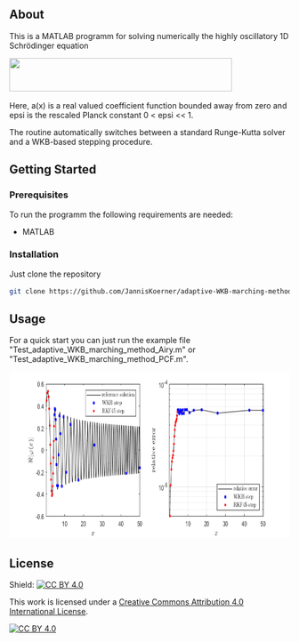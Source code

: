 ## About

This is a MATLAB programm for solving numerically the highly oscillatory 1D Schrödinger equation

<img src="https://github.com/JannisKoerner/adaptive-WKB-marching-method/blob/main/schr%C3%B6dinger_equation.png" width="400" height="60">

Here, a(x) is a real valued coefficient function bounded away from zero and epsi is the rescaled Planck constant 0 < epsi << 1.

The routine automatically switches between a standard Runge-Kutta solver and a WKB-based stepping procedure.

## Getting Started

### Prerequisites

To run the programm the following requirements are needed:
* MATLAB

### Installation

Just clone the repository
   ```sh
   git clone https://github.com/JannisKoerner/adaptive-WKB-marching-method.git
   ```

## Usage

For a quick start you can just run the example file "Test_adaptive_WKB_marching_method_Airy.m" or "Test_adaptive_WKB_marching_method_PCF.m".

<img src="https://github.com/JannisKoerner/adaptive-WKB-marching-method/blob/main/Airy_example.png" width="800" height="300">

## License

Shield: [![CC BY 4.0][cc-by-shield]][cc-by]

This work is licensed under a
[Creative Commons Attribution 4.0 International License][cc-by].

[![CC BY 4.0][cc-by-image]][cc-by]

[cc-by]: http://creativecommons.org/licenses/by/4.0/
[cc-by-image]: https://i.creativecommons.org/l/by/4.0/88x31.png
[cc-by-shield]: https://img.shields.io/badge/License-CC%20BY%204.0-lightgrey.svg
